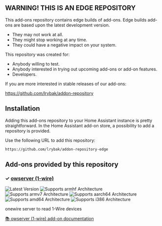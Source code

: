 ## WARNING! THIS IS AN EDGE REPOSITORY

This add-ons repository contains edge builds of add-ons. Edge
builds add-ons are based upon the latest development version.

- They may not work at all.
- They might stop working at any time.
- They could have a negative impact on your system.

This repository was created for:

- Anybody willing to test.
- Anybody interested in trying out upcoming add-ons or add-on features.
- Developers.

If you are more interested in stable releases of our add-ons:

<https://github.com/lrybak/addon-repository>

## Installation

Adding this add-ons repository to your Home Assistant instance is
pretty straightforward. In the Home Assistant add-on store,
a possibility to add a repository is provided.

Use the following URL to add this repository:

```txt
https://github.com/lrybak/addon-repository-edge
```

## Add-ons provided by this repository

### &#10003; [owserver (1-wire)][addon-owserver]

![Latest Version][owserver-version-shield]
![Supports armhf Architecture][owserver-armhf-shield]
![Supports armv7 Architecture][owserver-armv7-shield]
![Supports aarch64 Architecture][owserver-aarch64-shield]
![Supports amd64 Architecture][owserver-amd64-shield]
![Supports i386 Architecture][owserver-i386-shield]

onewire server to read 1-Wire devices

[:books: owserver (1-wire) add-on documentation][addon-doc-owserver]


[addon-owserver]: https://github.com/lrybak/addon-owserver/tree/0314572
[addon-doc-owserver]: https://github.com/lrybak/addon-owserver/blob/0314572/README.md
[owserver-issue]: https://github.com/lrybak/addon-owserver/issues
[owserver-version-shield]: https://img.shields.io/badge/version-0314572-blue.svg
[owserver-aarch64-shield]: https://img.shields.io/badge/aarch64-yes-green.svg
[owserver-amd64-shield]: https://img.shields.io/badge/amd64-yes-green.svg
[owserver-armhf-shield]: https://img.shields.io/badge/armhf-yes-green.svg
[owserver-armv7-shield]: https://img.shields.io/badge/armv7-yes-green.svg
[owserver-i386-shield]: https://img.shields.io/badge/i386-no-red.svg
